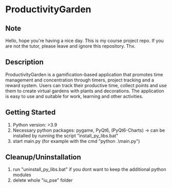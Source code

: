 # ProductivityGarden
## Note
Hello, hope you're having a nice day. This is my course project repo. If you are not the tutor, please leave and ignore this repository. Thx.

## Description
ProductivityGarden is a gamification-based application that promotes time management and concentration through timers, project tracking and a reward system.
Users can track their productive time, collect points and use them to create virtual gardens with plants and decorations.
The application is easy to use and suitable for work, learning and other activities.

## Getting Started
1. Python version: >3.9
2. Necessary python packages: pygame, PyQt6, (PyQt6-Charts)
    -> can be installed by running the script "install_py_libs.bat"
3. start main.py (for example with the cmd "python .\main.py")

## Cleanup/Uninstallation
1. run "uninstall_py_libs.bat" if you dont want to keep the additional python modules
2. delete whole "iu_pse" folder